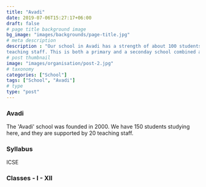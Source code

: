 ```yaml
---
title: "Avadi"
date: 2019-07-06T15:27:17+06:00
draft: false
# page title background image
bg_image: "images/backgrounds/page-title.jpg"
# meta description
description : "Our school in Avadi has a strength of about 100 students, and 20 
teaching staff. This is both a primary and a seconday school combined and is based on ICSE syllabus"
# post thumbnail
image: "images/organisation/post-2.jpg"
# taxonomy
categories: ["School"]
tags: ["School", "Avadi"]
# type
type: "post"
---
```


### Avadi

The 'Avadi' school was founded in 2000. We have 150 students studying here, and 
they are supported by 20 teaching staff. 

### Syllabus

ICSE

### Classes - I - XII





